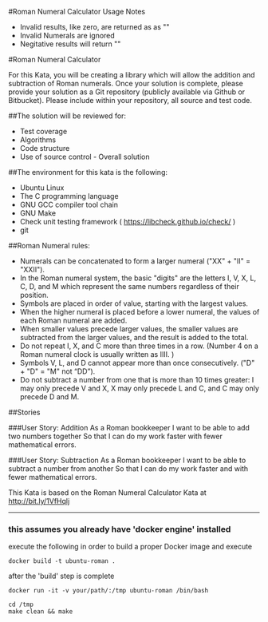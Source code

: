 #Roman Numeral Calculator Usage Notes
- Invalid results, like zero, are returned as as ""
- Invalid Numerals are ignored
- Negitative results will return ""

#Roman Numeral Calculator

For this Kata, you will be creating a library which will allow the addition and subtraction of
Roman numerals. Once your solution is complete, please provide your solution as a Git
repository (publicly available via Github or Bitbucket). Please include within your repository, all
source and test code.

##The solution will be reviewed for:
- Test coverage
- Algorithms
- Code structure
- Use of source control - Overall solution

##The environment for this kata is the following:
- Ubuntu Linux
- The C programming language
- GNU GCC compiler tool chain
- GNU Make
- Check unit testing framework ( https://libcheck.github.io/check/ )
- git

##Roman Numeral rules:
- Numerals can be concatenated to form a larger numeral ("XX" + "II" = "XXII").
- In the Roman numeral system, the basic "digits" are the letters I, V, X, L, C, D, and M which represent the same numbers regardless of their position.
- Symbols are placed in order of value, starting with the largest values.
- When the higher numeral is placed before a lower numeral, the values of each Roman numeral are added.
- When smaller values precede larger values, the smaller values are subtracted from the larger values, and the result is added to the total.
- Do not repeat I, X, and C more than three times in a row. (Number 4 on a Roman numeral clock is usually written as IIII. )
- Symbols V, L, and D cannot appear more than once consecutively. ("D" + "D" = "M" not “DD”).
- Do not subtract a number from one that is more than 10 times greater: I may only precede V and X, X may only precede L and C, and C may only precede D and M.

##Stories

###User Story: Addition
As a Roman bookkeeper
I want to be able to add two numbers together
So that I can do my work faster with fewer mathematical errors.

###User Story: Subtraction
As a Roman bookkeeper
I want to be able to subtract a number from another
So that I can do my work faster and with fewer mathematical errors.

This Kata is based on the Roman Numeral Calculator Kata at http://bit.ly/1VfHqlj

---
### this assumes you already have 'docker engine' installed
execute the following in order to build a proper Docker image and execute
```
docker build -t ubuntu-roman .
```
after the 'build' step is complete
```
docker run -it -v your/path/:/tmp ubuntu-roman /bin/bash
```
```
cd /tmp
make clean && make
```
